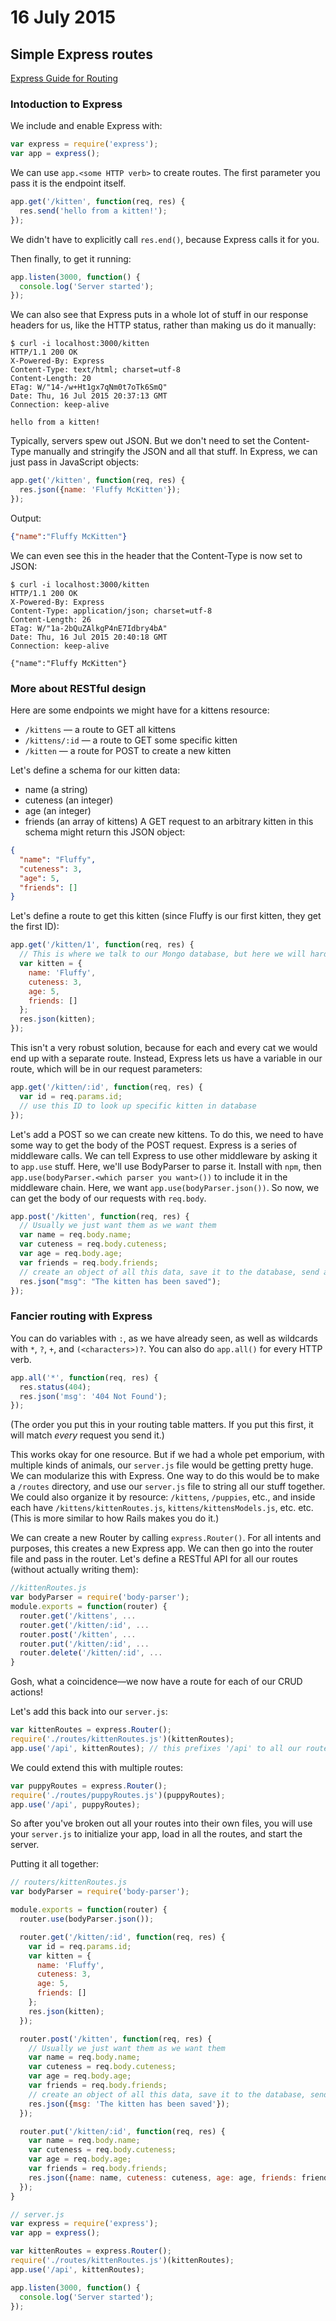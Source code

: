 # 16 July 2015
## Simple Express routes
[Express Guide for Routing](http://expressjs.com/guide/routing.html)
### Intoduction to Express

We include and enable Express with:
```javascript
var express = require('express');
var app = express();
```
We can use `app.<some HTTP verb>` to create routes. The first parameter you pass it is the endpoint itself.
```javascript
app.get('/kitten', function(req, res) {
  res.send('hello from a kitten!');
});
```
We didn't have to explicitly call `res.end()`, because Express calls it for you.

Then finally, to get it running:
```javascript
app.listen(3000, function() {
  console.log('Server started');
});
```
We can also see that Express puts in a whole lot of stuff in our response headers for us, like the HTTP status, rather than making us do it manually:
```
$ curl -i localhost:3000/kitten
HTTP/1.1 200 OK
X-Powered-By: Express
Content-Type: text/html; charset=utf-8
Content-Length: 20
ETag: W/"14-/w+Ht1gx7qNm0t7oTk6SmQ"
Date: Thu, 16 Jul 2015 20:37:13 GMT
Connection: keep-alive

hello from a kitten!
```
Typically, servers spew out JSON. But we don't need to set the Content-Type manually and stringify the JSON and all that stuff. In Express, we can just pass in JavaScript objects:
```javascript
app.get('/kitten', function(req, res) {
  res.json({name: 'Fluffy McKitten'});
});
```
Output:
```json
{"name":"Fluffy McKitten"}
```
We can even see this in the header that the Content-Type is now set to JSON:
```
$ curl -i localhost:3000/kitten
HTTP/1.1 200 OK
X-Powered-By: Express
Content-Type: application/json; charset=utf-8
Content-Length: 26
ETag: W/"1a-2bQuZAlkgP4nE7Idbry4bA"
Date: Thu, 16 Jul 2015 20:40:18 GMT
Connection: keep-alive

{"name":"Fluffy McKitten"}
```
### More about RESTful design
Here are some endpoints we might have for a kittens resource:
- `/kittens` — a route to GET all kittens
- `/kittens/:id` — a route to GET some specific kitten
- `/kitten` — a route for POST to create a new kitten

Let's define a schema for our kitten data:
- name (a string)
- cuteness (an integer)
- age (an integer)
- friends (an array of kittens)
A GET request to an arbitrary kitten in this schema might return this JSON object:
```json
{
  "name": "Fluffy",
  "cuteness": 3,
  "age": 5,
  "friends": []
}
```
Let's define a route to get this kitten (since Fluffy is our first kitten, they get the first ID):
```javascript
app.get('/kitten/1', function(req, res) {
  // This is where we talk to our Mongo database, but here we will hard-code
  var kitten = {
    name: 'Fluffy',
    cuteness: 3,
    age: 5,
    friends: []
  };
  res.json(kitten);
});
```
This isn't a very robust solution, because for each and every cat we would end up with a separate route. Instead, Express lets us have a variable in our route, which will be in our request parameters:
```javascript
app.get('/kitten/:id', function(req, res) {
  var id = req.params.id;
  // use this ID to look up specific kitten in database
});
```
Let's add a POST so we can create new kittens. To do this, we need to have some way to get the body of the POST request. Express is a series of middleware calls. We can tell Express to use other middleware by asking it to `app.use` stuff. Here, we'll use BodyParser to parse it. Install with `npm`, then `app.use(bodyParser.<which parser you want>())` to include it in the middleware chain. Here, we want `app.use(bodyParser.json())`. So now, we can get the body of our requests with `req.body`.
```javascript
app.post('/kitten', function(req, res) {
  // Usually we just want them as we want them
  var name = req.body.name;
  var cuteness = req.body.cuteness;
  var age = req.body.age;
  var friends = req.body.friends;
  // create an object of all this data, save it to the database, send a response
  res.json("msg": "The kitten has been saved");
});
```
### Fancier routing with Express
You can do variables with `:`, as we have already seen, as well as wildcards with `*`, `?`, `+`, and `(<characters>)?`. You can also do `app.all()` for every HTTP verb.
```javascript
app.all('*', function(req, res) {
  res.status(404);
  res.json('msg': '404 Not Found');
});
```
(The order you put this in your routing table matters. If you put this first, it will match *every* request you send it.)

This works okay for one resource. But if we had a whole pet emporium, with multiple kinds of animals, our `server.js` file would be getting pretty huge. We can modularize this with Express. One way to do this would be to make a `/routes` directory, and use our `server.js` file to string all our stuff together. We could also organize it by resource: `/kittens`, `/puppies`, etc., and inside each have `/kittens/kittenRoutes.js`, `kittens/kittensModels.js`, etc. etc. (This is more similar to how Rails makes you do it.)

We can create a new Router by calling `express.Router()`. For all intents and purposes, this creates a new Express app. We can then go into the router file and pass in the router. Let's define a RESTful API for all our routes (without actually writing them):
```javascript
//kittenRoutes.js
var bodyParser = require('body-parser');
module.exports = function(router) {
  router.get('/kittens', ...
  router.get('/kitten/:id', ...
  router.post('/kitten', ...
  router.put('/kitten/:id', ...
  router.delete('/kitten/:id', ...
}
```
Gosh, what a coincidence—we now have a route for each of our CRUD actions!

Let's add this back into our `server.js`:

```javascript
var kittenRoutes = express.Router();
require('./routes/kittenRoutes.js')(kittenRoutes);
app.use('/api', kittenRoutes); // this prefixes '/api' to all our routes
```
We could extend this with multiple routes:
```javascript
var puppyRoutes = express.Router();
require('./routes/puppyRoutes.js')(puppyRoutes);
app.use('/api', puppyRoutes);
```
So after you've broken out all your routes into their own files, you will use your `server.js` to initialize your app, load in all the routes, and start the server.

Putting it all together:
```javascript
// routers/kittenRoutes.js
var bodyParser = require('body-parser');

module.exports = function(router) {
  router.use(bodyParser.json());

  router.get('/kitten/:id', function(req, res) {
    var id = req.params.id;
    var kitten = {
      name: 'Fluffy',
      cuteness: 3,
      age: 5,
      friends: []
    };
    res.json(kitten);
  });

  router.post('/kitten', function(req, res) {
    // Usually we just want them as we want them
    var name = req.body.name;
    var cuteness = req.body.cuteness;
    var age = req.body.age;
    var friends = req.body.friends;
    // create an object of all this data, save it to the database, send a response
    res.json({msg: 'The kitten has been saved'});
  });

  router.put('/kitten/:id', function(req, res) {
    var name = req.body.name;
    var cuteness = req.body.cuteness;
    var age = req.body.age;
    var friends = req.body.friends;
    res.json({name: name, cuteness: cuteness, age: age, friends: friends});
  });
}

// server.js
var express = require('express');
var app = express();

var kittenRoutes = express.Router();
require('./routes/kittenRoutes.js')(kittenRoutes);
app.use('/api', kittenRoutes);

app.listen(3000, function() {
  console.log('Server started');
});
```
